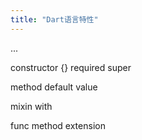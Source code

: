 ```yaml
---
title: "Dart语言特性"
---
```


...

constructor {} required super

method default value

mixin with

func method  extension 
